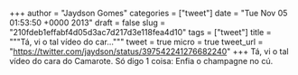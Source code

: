 
+++
author = "Jaydson Gomes"
categories = ["tweet"]
date = "Tue Nov 05 01:53:50 +0000 2013"
draft = false
slug = "210fdeb1effabf4d05d3ac7d217d3e118fea4d10"
tags = ["tweet"]
title = """Tá, vi o tal vídeo do car..."""
tweet = true
micro = true
tweet_url = "https://twitter.com/jaydson/status/397542241276682240"
+++
Tá, vi o tal vídeo do cara do Camarote. Só digo 1 coisa: Enfia o champagne no cú.
